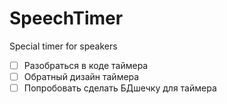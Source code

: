 # SpeechTimer
Special timer for speakers

- [ ] Разобраться в коде таймера
- [ ] Обратный дизайн таймера
- [ ] Попробовать сделать БДшечку для таймера
